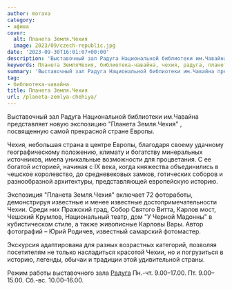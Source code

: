 ```yaml
---
author: morava
category:
- афиша
cover:
  alt: Планета Земля.Чехия
  image: 2023/09/czech-republic.jpg
date: '2023-09-30T16:01:07+00:00'
description: 'Выставочный зал Радуга Национальной библиотеки им.Чавайна представляет новую экспозицию "Планета Земля.Чехия" , посвященную самой прекрасной стране...'
keywords: Планета ЗемляЧехия, библиотека-чавайна, чехия, радуга, планета, земля, европы, историю, известные, чехии, выставочный, зал, национальной, библиотеки, чавайна, представляет, новую
summary: 'Выставочный зал Радуга Национальной библиотеки им.Чавайна представляет новую экспозицию "Планета Земля.Чехия" , посвященную самой прекрасной стране...'
tag:
- библиотека-чавайна
title: Планета Земля.Чехия
url: /planeta-zemlya-chehiya/
---
```


Выставочный зал Радуга Национальной библиотеки им.Чавайна представляет новую экспозицию "Планета Земля.Чехия" , посвященную самой прекрасной стране Европы.

Чехия, небольшая страна в центре Европы, благодаря своему удачному географическому положению, климату и богатству минеральных источников, имела уникальные возможности для процветания. С ее богатой историей, начиная с IX века, когда княжества объединились в чешское королевство, до средневековых замков, готических соборов и разнообразной архитектуры, представляющей европейскую историю.

Экспозиция "Планета Земля.Чехия" включает 72 фотоработы, демонстрируя известные и менее известные достопримечательности Чехии. Среди них Пражский град, Собор Святого Витта, Карлов мост, Чешский Крумлов, Национальный театр, дом "У Черной Мадонны" в кубистическом стиле, а также живописные Карловы Вары. Автор фотографий – Юрий Родичев, известный самарский фотомастер.

Экскурсия адаптирована для разных возрастных категорий, позволяя посетителям не только насладиться красотой Чехии, но и погрузиться в историю, легенды, обычаи и традиции этой удивительной страны.

Режим работы выставочного зала [Радуга](/rainbow/) Пн.-чт. 9.00–17.00. Пт. 9.00–15.00. Сб.-вс. 10.00–16.00.